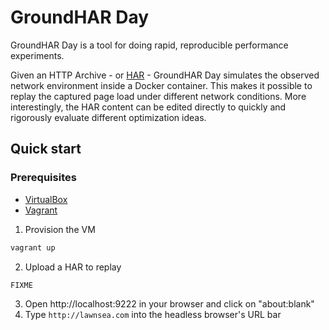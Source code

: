 # GroundHAR Day

GroundHAR Day is a tool for doing rapid, reproducible performance experiments.

Given an HTTP Archive - or [HAR][] - GroundHAR Day simulates the observed
network environment inside a Docker container. This makes it possible to replay
the captured page load under different network conditions. More interestingly,
the HAR content can be edited directly to quickly and rigorously evaluate
different optimization ideas.

## Quick start

### Prerequisites

* [VirtualBox][]
* [Vagrant][]

1. Provision the VM
  ```sh
  vagrant up
  ```
2. Upload a HAR to replay
  ```sh
  FIXME
  ```
3. Open http://localhost:9222 in your browser and click on "about:blank"
4. Type `http://lawnsea.com` into the headless browser's URL bar

[HAR]: http://www.softwareishard.com/blog/har-12-spec/
[Vagrant]: https://www.vagrantup.com/downloads.html
[VirtualBox]: https://www.virtualbox.org/wiki/Downloads
